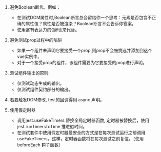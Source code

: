 1. 避免Boolean断言。例如：

   - 在测试DOM属性时,Boolean断言总会留给你一个思考：元素是否包含不正确的属性值？属性是否被渲染？Boolean断言不会告诉你答案。
   - 使用富有表达力的`值断言`来代替。

2. 避免测试prop过程中的陷阱
   
   - 如果一个组件未声明它要接受一个prop,则prop不会被挑选并添加到这个vue实例中。
   - 对于一个接受prop的组件，该组件需要为它要接受的prop进行声明。
   
3. 测试组件输出的原则:
   - 仅测试动态生成的输出。
   - 仅测试组件契约部分的输出。

4. 若要触发DOM修改, test的回调得用 async 声明。 

5. 使用假定时器
   - 调用jest.useFakeTimers 替换全局定时器函数, 定时器被替换后，使用 jest.runTimersToTime 推进假时间。
   - 在测试套件中使用假定时器最安全的方式是在每次测试运行之前调用 useFakeTimers。这样，定时器函数将在每次测试之前复位。（使用beforeEach 钩子函数）
